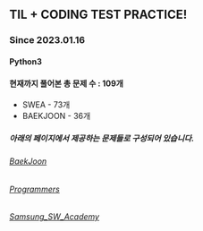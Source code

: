 ## TIL + CODING TEST PRACTICE!
### Since 2023.01.16
#### Python3
#### 현재까지 풀어본 총 문제 수 : 109개
- SWEA - 73개
- BAEKJOON - 36개

##### 아래의 페이지에서 제공하는 문제들로 구성되어 있습니다.
###### [BaekJoon](https://www.acmicpc.net/)  
###### [Programmers](https://programmers.co.kr/)  
###### [Samsung_SW_Academy](https://swexpertacademy.com/main/main.do)  
